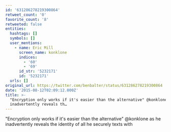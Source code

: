 ```yaml
---
id: '631286278219300864'
retweet_count: '0'
favorite_count: '8'
retweeted: false
entities:
  hashtags: []
  symbols: []
  user_mentions:
    - name: Eric Mill
      screen_name: konklone
      indices:
        - '60'
        - '69'
      id_str: '5232171'
      id: '5232171'
  urls: []
original_url: https://twitter.com/benbalter/status/631286278219300864
date: '2015-08-12T02:09:12.000Z'
title: >-
  "Encryption only works if it's easier than the alternative" @konklone as he
  inadvertently reveals th…
---
```


"Encryption only works if it's easier than the alternative" @konklone as he inadvertently reveals the identity of all he securely texts with